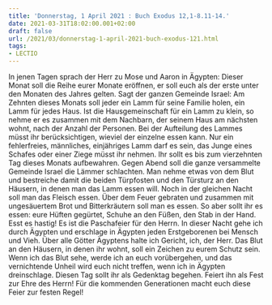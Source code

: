 ```yaml
---
title: 'Donnerstag, 1 April 2021 : Buch Exodus 12,1-8.11-14.'
date: 2021-03-31T18:02:00.001+02:00
draft: false
url: /2021/03/donnerstag-1-april-2021-buch-exodus-121.html
tags: 
- LECTIO
---
```


In jenen Tagen sprach der Herr zu Mose und Aaron in Ägypten: Dieser Monat soll die Reihe eurer Monate eröffnen, er soll euch als der erste unter den Monaten des Jahres gelten. Sagt der ganzen Gemeinde Israel: Am Zehnten dieses Monats soll jeder ein Lamm für seine Familie holen, ein Lamm für jedes Haus. Ist die Hausgemeinschaft für ein Lamm zu klein, so nehme er es zusammen mit dem Nachbarn, der seinem Haus am nächsten wohnt, nach der Anzahl der Personen. Bei der Aufteilung des Lammes müsst ihr berücksichtigen, wieviel der einzelne essen kann. Nur ein fehlerfreies, männliches, einjähriges Lamm darf es sein, das Junge eines Schafes oder einer Ziege müsst ihr nehmen. Ihr sollt es bis zum vierzehnten Tag dieses Monats aufbewahren. Gegen Abend soll die ganze versammelte Gemeinde Israel die Lämmer schlachten. Man nehme etwas von dem Blut und bestreiche damit die beiden Türpfosten und den Türsturz an den Häusern, in denen man das Lamm essen will. Noch in der gleichen Nacht soll man das Fleisch essen. Über dem Feuer gebraten und zusammen mit ungesäuertem Brot und Bitterkräutern soll man es essen. So aber sollt ihr es essen: eure Hüften gegürtet, Schuhe an den Füßen, den Stab in der Hand. Esst es hastig! Es ist die Paschafeier für den Herrn. In dieser Nacht gehe ich durch Ägypten und erschlage in Ägypten jeden Erstgeborenen bei Mensch und Vieh. Über alle Götter Ägyptens halte ich Gericht, ich, der Herr. Das Blut an den Häusern, in denen ihr wohnt, soll ein Zeichen zu eurem Schutz sein. Wenn ich das Blut sehe, werde ich an euch vorübergehen, und das vernichtende Unheil wird euch nicht treffen, wenn ich in Ägypten dreinschlage. Diesen Tag sollt ihr als Gedenktag begehen. Feiert ihn als Fest zur Ehre des Herrn! Für die kommenden Generationen macht euch diese Feier zur festen Regel!